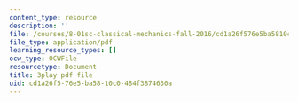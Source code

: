 ```yaml
---
content_type: resource
description: ''
file: /courses/8-01sc-classical-mechanics-fall-2016/cd1a26f576e5ba5810c0484f3874630a_gWLC3r6EHl0.pdf
file_type: application/pdf
learning_resource_types: []
ocw_type: OCWFile
resourcetype: Document
title: 3play pdf file
uid: cd1a26f5-76e5-ba58-10c0-484f3874630a
---
```

